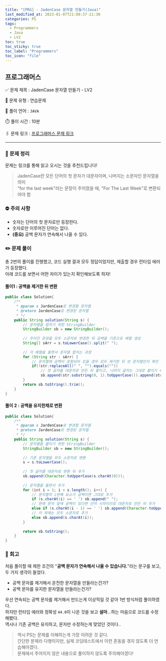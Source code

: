 ```yaml
---
title: "[PRG] - JadenCase 문자열 만들기(Java)"
last_modified_at: 2023-01-07T21:00:37-21:30
categories: PS
tags:
  - Programmers
  - Java
  - LV2
toc: true
toc_sticky: true
toc_label: "Programmers"
toc_icon: "file"
---
```

## 프로그래머스

✅ 문제 제목 : JadenCase 문자열 만들기 - LV2

🔔 문제 유형 : 연습문제

💬 풀이 언어 : `JAVA`

⏱️ 풀이 시간 : 10분

🖇️ 문제 링크 : [프로그래머스 문제 링크](https://school.programmers.co.kr/learn/courses/30/lessons/12951)

---

### 💬 문제 정리

문제는 링크를 통해 읽고 오시는 것을 추천드립니다!

> JadenCase란 모든 단어의 첫 문자가 대문자이며, 나머지는 소문자인 문자열을 의미<br>
> "for the last week"라는 문장이 주어졌을 때, "For The Last Week"로 변환되어야 함 

### ⛔️ 주의 사항
- 숫자는 단어의 첫 문자로만 등장한다.
- 숫자로만 이루어진 단어는 없다.
- **(중요)** 공백 문자가 연속해서 나올 수 있다.

### ✏️ 문제 풀이

총 2번의 풀이를 진행했고, 코드 실행 결과 모두 정답이었지만, 제출할 경우 런타임 에러가 등장했다.<br>
아래 코드를 보면서 어떤 차이가 있는지 확인해보도록 하자!

#### 풀이1 : 공백을 제거한 뒤 변환

```java
public class Solution{
    /** 
     * @param s JardenCase로 변경할 문자열
     * @return JardenCase로 변경된 문자열
     * */
    public String solution(String s) {
        // 문자열을 합치기 위한 StringBuilder
        StringBuilder sb = new StringBuilder();
        
        // 주어진 문장을 모두 소문자로 변경한 뒤 공백을 기준으로 배열 생성
        String[] sArr = s.toLowerCase().split(" ");
        
        // 각 배열을 돌면서 문자열 합치는 과정
        for (String str : sArr) {
            // 문자열에 공백이 포함되어 있을 경우 모두 제거한 뒤 빈 문자열인지 확인
            if(!str.replaceAll(" ", "").equals("")) 
                // 첫 글자를 대문자로 만든 뒤 붙이고, 나머지 글자는 그대로 붙이기 + 단어 구분을 위한 공백 추가
                sb.append(str.substring(0, 1).toUpperCase()).append(str.substring(1)).append(" ");
        }
        return sb.toString().trim();
    }
}
```

#### 풀이 2 : 공백을 유지한채로 변환

```java
public class Solution{
    /** 
     * @param s JardenCase로 변경할 문자열
     * @return JardenCase로 변경된 문자열
     * */
    public String solution(String s) {
        // 문자열을 붙이기 위한 StringBuilder
        StringBuilder sb = new StringBuilder();
        
        // 기존 문자열을 모두 소문자로 변환
        s = s.toLowerCase();
        
        // 첫 글자를 대문자로 변환 뒤 추가
        sb.append(Character.toUpperCase(s.charAt(0)));
        
        // 문자열을 돌면서 추가
        for (int i = 1; i < s.length(); i++) {
            // 문자열의 i번째 요소가 공백이면 그대로 추가
            if (s.charAt(i) == ' ') sb.append(" ");
            // 현재 문자 앞에 공백이 있다면 단어 시작이므로 대문자로 만든 뒤 추가
            else if (s.charAt(i - 1) == ' ') sb.append(Character.toUpperCase(s.charAt(i)));
            // 이 외에는 모두 소문자로 추가
            else sb.append(s.charAt(i));
        }
        
        return sb.toString();
    }
}
```

### 🤔 회고

처음 풀이할 때 제한 조건의 "**공백 문자가 연속해서 나올 수 있습니다.**"라는 문구를 보고, 두 가지 생각이 들었다.

- 공백 문자를 제거해서 온전한 문자열을 만들라는건가?
- 공백 문자를 유지한 문자열을 만들라는건가?

우선 연속되는 공백 문자를 제거해서 만드는게 이상적일 것 같아 1번 방식처럼 풀이하였다.<br>
하지만 런타임 에러와 정확성 `44.0`이 나온 것을 보고 **설마**...하는 마음으로 코드를 수정해봤다.<br>
역시나 기존 공백은 유지하고, 문자만 수정하는게 맞았던 것이다..

> 역시 PS는 문제를 이해하는게 가장 어려운 것 같다.<br>
> 간단한 문제라 다행이지만, 실제 코딩테스트에서 이런 혼동을 겪지 않도록 더 연습해야겠다.<br>
> 문제에서 주어지지 않은 내용으로 풀이하지 않도록 주의해야겠다!